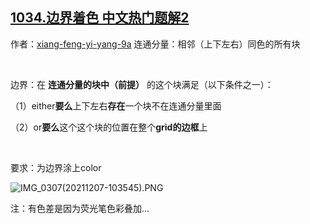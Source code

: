 ## [1034.边界着色 中文热门题解2](https://leetcode.cn/problems/coloring-a-border/solutions/100000/1034bian-jie-zhao-se-ti-mu-ke-shi-hua-by-m47v)

作者：[xiang-feng-yi-yang-9a](https://leetcode.cn/u/xiang-feng-yi-yang-9a)
连通分量：相邻（上下左右）同色的所有块
&nbsp;
边界：在 **连通分量的块中（前提）** 的这个块满足（以下条件之一）：
（1）either**要么**上下左右**存在**一个块不在连通分量里面
（2）or**要么**这个这个块的位置在整个**grid的边框**上
&nbsp;
要求：为边界涂上color

![IMG_0307(20211207-103545).PNG](https://pic.leetcode-cn.com/1638844576-eMoMQJ-IMG_0307\(20211207-103545\).PNG)

注：有色差是因为荧光笔色彩叠加...